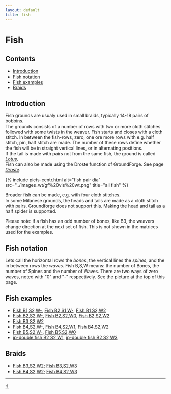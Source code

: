 ```yaml
---
layout: default
title: fish
---
```


# Fish

## Contents
* [Introduction](#introduction)
* [Fish notation](#fish-notation)
* [Fish examples](#fish-examples)
* [Braids](#braids)

## Introduction
Fish grounds are usualy used in small braids, typically 14-18 pairs of bobbins.     
The grounds consists of a number of rows with two or more cloth stitches followed with some twists in the weaver. Fish starts and closes with a cloth stitch. In between the fish-rows, zero, one ore more rows with e.g. half stitch, pin, half stitch are made. The number of these rows define whether the fish will be in straight vertical lines, or in alternating positions.        
If the tail is made with pairs not from the same fish, the ground is called [_Lotus_][lotus-page].    
Fish can also be made using the <span class="elem">Droste function</span> of GroundForge. See page [_Droste_][droste-page].

{% include picts-centr.html
     alt="fish pair dia"
     src="../images_wt/gf%20vis%20wt.png"
     title="all fish"
%} 

Broader fish can be made, e.g. with four cloth stitches.       
In some Milanese grounds, the heads and tails are made as a cloth stitch with pairs. Groundforge does not support this. Making the head and tail as a half spider is supported.    

Please note: if a fish has an odd number of bones, like B3, the weavers change direction at the next set of fish. This is not shown in the matrices used for the examples.   

## Fish notation
Lets call the horizontal rows the _bones_, the vertical lines the _spines_, and the in between rows the _waves_.
Fish B,S,W means: the number of Bones, the number of Spines and the number of Waves. There are two ways of zero waves, noted with "0" and "-" respectively. See the picture at the top of this page.

## Fish examples
* [Fish B1,S2,W-][T-12-], [Fish B2,S1,W-][T-21-], [Fish B1,S2,W2][T-122]
* [Fish B2,S2,W-][T-22-], [Fish B2,S2,W0][T-220], [Fish B2,S2,W2][T-222]      
* [Fish B3,S2,W2][T-322]               
* [Fish B4,S2,W-][T-42-], [Fish B4,S2,W1][T-421], [Fish B4,S2,W2][T-422]      
* [Fish B5,S2,W-][T-52-], [Fish B5,S2,W0][T-520]   
* [jp-double fish B2,S2,W1][TD-221], [jp-double fish B2,S2,W3][TD-223] 

## Braids
* [Fish B3,S2,W2][Z322]; [Fish B3,S2,W3][Z323]
* [Fish B4,S2,W2][Z422]; [Fish B4,S2,W3][Z423]


***
[&uArr;]()

[lotus-page]: ../docs/lotus
[droste-page]: ../docs/droste
[fish-gen]: ../images_wt/mx-fish.png
[fish-build]: ../images_wt/mx-fish-bld.png

[T-12-]: /GroundForge/tiles?patchWidth=9&patchHeight=11&m1=rrctctt&d1=ctc&e2=ctc&c2=ctcll&d3=ctc&a3=llctctt&e4=ctcrr&c4=ctc&footside=x-,xz,4-,xw&tile=-5-,0z2,-5-,6v9&headside=-7,YX,-X,VX&footsideStitch=ctc&tileStitch=ctc&headsideStitch=ctc&shiftColsSW=0&shiftRowsSW=4&shiftColsSE=3&shiftRowsSE=4

[T-21-]: /GroundForge/tiles?patchWidth=8&patchHeight=8&a1=ctc&a2=ctcr&tile=8,1&footsideStitch=ctctt&tileStitch=ctc&headsideStitch=ctctt&shiftColsSW=0&shiftRowsSW=2&shiftColsSE=1&shiftRowsSE=2

[T-22-]: /GroundForge/tiles?patchWidth=8&patchHeight=8&a1=ctc&a2=ctclll&b2=ctc&a3=ctc&b3=ctcrrr&tile=4-,12,88&footsideStitch=ctctt&tileStitch=ctc&headsideStitch=ctctt&shiftColsSW=0&shiftRowsSW=3&shiftColsSE=2&shiftRowsSE=3

[T-220]: /GroundForge/tiles?whiting=G14_P212&patchWidth=8&patchHeight=8&a1=ctc&a2=ctcll&b2=ctc&a3=ctc&b3=ctcrr&a4=ctctt&tile=5-,12,88,4-&footsideStitch=ctctt&tileStitch=ctc&headsideStitch=ctctt&shiftColsSW=-1&shiftRowsSW=4&shiftColsSE=1&shiftRowsSE=4

[TD-221]: /GroundForge/tiles?patchWidth=8&patchHeight=13&a1=ctct&b2=ct&a3=ctc&a4=ctcl&b4=ctc&a5=ctc&b5=ctcr&tile=4-,-5,5-,12,88,&footsideStitch=ctctt&tileStitch=ctc&headsideStitch=ctctt&shiftColsSW=0&shiftRowsSW=5&shiftColsSE=2&shiftRowsSE=5

[T-222]: /GroundForge/tiles?whiting=G16_P214&patchWidth=8&patchHeight=13&a1=ctctt&b2=ctctt&a3=ctc&a4=ctcll&b4=ctc&a5=ctc&b5=ctcrr&a6=ctctt&tile=5-,-5,5-,12,88,4-,&footsideStitch=ctctt&tileStitch=ctc&headsideStitch=ctctt&shiftColsSW=-1&shiftRowsSW=6&shiftColsSE=1&shiftRowsSE=6

[TD-223]: /GroundForge/tiles?patchWidth=8&patchHeight=17&b1=ctct&a2=ctct&b3=ct&a4=ctct&b5=ctc&a6=rctc&b6=ctc&a7=ctcr&b7=ctc&tile=-4,5-,-5,5-,-5,21,88,&footsideStitch=ctctt&tileStitch=ctc&headsideStitch=ctctt&shiftColsSW=0&shiftRowsSW=7&shiftColsSE=2&shiftRowsSE=7

[T-322]: /GroundForge/tiles?patchWidth=8&patchHeight=17&a1=ctct&b2=ctct&a3=ctc&a4=ctclll&b4=ctc&a5=ctc&b5=ctcrrr&a6=ctclll&b6=ctc&a7=ctct&tile=5-,-5,5-,12,88,11,4-,&footsideStitch=ctctt&tileStitch=ctc&headsideStitch=ctctt&shiftColsSW=-1&shiftRowsSW=7&shiftColsSE=1&shiftRowsSE=7

[T-42-]: /GroundForge/tiles?whiting=D16_P150&patchWidth=10&patchHeight=12&a1=ctc&a2=ctcll&b2=ctc&a3=ctc&b3=ctcrr&a4=ctcll&b4=ctc&a5=ctc&b5=ctcrr&tile=4-,12,88,11,88,&footsideStitch=ctctt&tileStitch=ctc&headsideStitch=ctctt&shiftColsSW=0&shiftRowsSW=5&shiftColsSE=2&shiftRowsSE=5

[T-421]: /GroundForge/tiles?whiting=E26_P174&patchWidth=10&patchHeight=16&a1=ctct&b2=ctc&a3=ctc&b3=ctcll&a4=ctcrr&b4=ctc&a5=ctc&b5=ctcll&a6=ctcrr&b6=ctc&b7=ctct&tile=5-,-5,21,88,11,88,-4,&footsideStitch=ctctt&tileStitch=ctc&headsideStitch=ctctt&shiftColsSW=0&shiftRowsSW=7&shiftColsSE=2&shiftRowsSE=7

[T-422]: /GroundForge/tiles?whiting=F16_P195&patchWidth=10&patchHeight=16&a1=ctct&b2=ctct&a3=ctc&a4=ctcll&b4=ctc&a5=ctc&b5=ctcrr&a6=ctcll&b6=ctc&a7=ctc&b7=ctcrr&a8=ctct&tile=5-,-5,5-,12,88,11,88,4-,&footsideStitch=ctctt&tileStitch=ctc&headsideStitch=ctctt&shiftColsSW=-1&shiftRowsSW=8&shiftColsSE=1&shiftRowsSE=8

[T-52-]: /GroundForge/tiles?patchWidth=10&patchHeight=14&a1=ctc&a2=ctcll&b2=ctc&a3=ctc&b3=ctcrr&a4=ctcll&b4=ctc&a5=ctc&b5=ctcrr&a6=ctcll&b6=ctc&tile=4-,12,88,11,88,11,&footsideStitch=ctctt&tileStitch=ctc&headsideStitch=ctctt&shiftColsSW=0&shiftRowsSW=6&shiftColsSE=2&shiftRowsSE=6

[T-520]: /GroundForge/tiles?patchWidth=10&patchHeight=14&a1=ctc&a2=ctcll&b2=ctc&a3=ctc&b3=ctcrr&a4=ctcll&b4=ctc&a5=ctc&b5=ctcrr&a6=ctcll&b6=ctc&a7=ctct&tile=5-,12,88,11,88,11,4-,&footsideStitch=ctctt&tileStitch=ctc&headsideStitch=ctctt&shiftColsSW=-1&shiftRowsSW=7&shiftColsSE=1&shiftRowsSE=7

[Z422]: /GroundForge/tiles?patchWidth=5&patchHeight=22&g1=ctt&c1=ctt&a1=ctctt&h2=ctctt&b2=ctc&g3=ctc&c3=ctc&b3=ctcll&g4=ctcrr&c4=ctcrr&b4=ctc&a4=ctctt&h5=ctctt&g5=ctc&c5=ctc&b5=ctcll&g6=ctcrr&c6=ctcrr&b6=ctc&a6=ctctt&h7=ctctt&b7=ctctt&g8=ctt&c8=ctt&a8=ctctt&h10=ctctt&a10=ctctr&g11=ctcll&g12=ctcrr&a12=rrctctt&h13=ctctt&g13=ctcll&a14=rrctctt&g15=ctctt&a15=rrctctt&h16=ctctt&footside=4,x,x,4,x,4,x,4,x,4,x,4,x,4,4,x&tile=-5,5-,12,88,11,88,4-,-5,&headside=5x,-7,5x,8x,17,8x,-7,5x,xx,w7,4x,8x,17,xx,7x,-7&footsideStitch=ctctt&tileStitch=ctc&headsideStitch=ctctt&shiftColsSW=-1&shiftRowsSW=8&shiftColsSE=1&shiftRowsSE=8

[Z423]: /GroundForge/tiles?patchWidth=6&patchHeight=22&i1=ctctt&c1=ctctt&a1=ctctt&b2=ctctt&c3=ctctt&a3=ctctt&i4=ctctt&b4=ctc&c5=ctcl&b5=ctcll&c6=ctcrr&b6=ctcr&a6=ctctt&i7=ctctt&c7=ctcl&b7=ctcll&i8=ctctt&c8=ctcrr&b8=ctcr&a8=ctctt&b9=ctctt&a10=ctctt&i11=ctctt&a12=ctctt&i13=ctctt&a15=ctctt&i16=ctctt&i17=ctctt&a17=ctctt&footside=4,x,4,x,x,4,x,4,x,4,x,4,x,x,4,x,4,x&tile=-5,5-,-5,5-,12,88,11,88,4-,-5,&headside=v8,yx,-x,w8,yx,vx,z7,v8,yx,vx,z7,-x,w8,yx,vx,z7,v8,yx,,&footsideStitch=ctctt&tileStitch=ctc&headsideStitch=ctctt&shiftColsSW=0&shiftRowsSW=9&shiftColsSE=2&shiftRowsSE=9

[Z322]: /GroundForge/tiles?patchWidth=5&patchHeight=22&h1=ctctt&d1=ctctctt&a1=ctctt&i2=ctctt&c2=ctctc&h3=ctc&d3=ctc&c3=ctcll&h4=ctcrr&d4=ctcrr&c4=ctc&a4=ctcttt&i5=ctctt&h5=ctc&d5=ctc&c5=ctcll&c6=ctctctt&a6=ctctt&i7=ctctt&d7=ctctctt&b7=ctctctt&c8=ctctctt&a8=ctctt&d9=ctctc&b9=ctctctt&h10=ctcrr&d10=ctc&c10=ctcrr&a10=ctctt&i11=ctctt&h11=ctcll&d11=ctcll&c11=ctc&d12=ctc&c12=ctcrr&a12=rrctctt&h13=ctctt&d13=ctctctt&i14=ctctt&c14=ctctctt&footside=4v,x-,xz,4v,xz,4-,x5,4-,x5,4v,xz,4v,xy,xz,&tile=-5,5-,12,88,11,4-,-5,5-,-5,98,11,88,-4,5-&headside=5x,-7,5x,8x,17,vx,z7,-x,wx,8x,17,xx,7x,-7,&footsideStitch=ctctt&tileStitch=ctc&headsideStitch=ctctt&shiftColsSW=0&shiftRowsSW=14&shiftColsSE=2&shiftRowsSE=14

[Z323]: /GroundForge/tiles?patchWidth=5&patchHeight=22&h1=ct&d1=ct&a1=ctctl&i2=ctctr&c2=ct&h3=ct&d3=ct&a3=ctctl&i4=ctctt&c4=ctc&h5=ctc&d5=ctc&c5=ctcll&h6=ctcrr&d6=ctcrr&c6=ctc&a6=ctctt&i7=ctctt&h7=ctc&d7=ctc&c7=ctcll&c8=ctct&a8=ctctl&i9=ctctr&d9=ct&b9=ct&c10=ct&a10=ctctl&i11=ctctr&d11=ct&b11=ct&c12=ctc&a12=ctctt&h13=ctcrr&d13=ctcrr&c13=ctc&i14=ctctt&h14=ctc&d14=ctc&c14=ctcll&h15=ctcrr&d15=ctcrr&c15=ctc&a15=ctctt&i16=ctctr&c16=ctct&footside=4v,xz,4v,x-,xz,4v,xz,4-,x5,4-,x5,4-,xw,xz,4v,xz&tile=-5,5-,-5,5-,12,88,11,4-,-5,5-,-5,5-,89,11,88,4-&headside=5x,-7,5x,-7,5x,8x,17,vx,z7,vx,z7,-x,9x,17,8x,-7&footsideStitch=ctctt&tileStitch=ctc&headsideStitch=ctctt&shiftColsSW=0&shiftRowsSW=16&shiftColsSE=2&shiftRowsSE=16

[T-122]: /GroundForge/tiles?patchWidth=8&patchHeight=17&a1=ct&b2=ct&b3=ct&a3=ct&b4=ct&a5=ct&b6=ct&a6=ct&tile=4-,-5,21,-4,5-,89&footsideStitch=ctctt&tileStitch=ct&headsideStitch=ctctt&shiftColsSW=0&shiftRowsSW=6&shiftColsSE=2&shiftRowsSE=6




